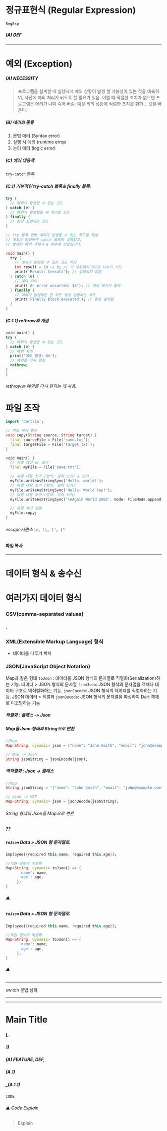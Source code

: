 # 정규표현식 (Regular Expression)
`RegExp`
##### (A) DEF
-----------------------------------
# 예외 (Exception)
##### (A) NECESSITY
> 프로그램을 설계할 때
> 실행시에 예외 상황이 발생 할 가능성이 있는 것을 예측하여, 사전에 예외 처리가 되도록 할 필요가 있음.
> 이럴 때 적절한 조치가 없으면 프로그램은 에러가 나며 죽어 버림.
> 예상 외의 상황에 적절한 조치를 취하는 것을 배운다.
##### (B) 에러의 종류
1. 문법 에러 (Syntax error)
2. 실행 시 에러 (runtime errop
3. 논리 에러 (logic error)
##### (C) 에러 대응책
`try-catch` 블록
##### (C.1) 기본적인 try-catch 블록 & finally 블록:
```dart
try {
  // 예외가 발생할 수 있는 코드
} catch (e) {
  // 예외가 발생했을 때 처리할 코드
} finally {
  // 항상 실행되는 코드
}

// try 블록 안에 예외가 발생할 수 있는 코드를 작성.
// 예외가 발생하면 catch 블록이 실행되고, 
// 발생한 예외 객체가 e 변수에 전달됩니다.
```
```dart
void main() {
  try {
    // 예외가 발생할 수 있는 코드 작성
    int result = 10 ~/ 0; // 이 부분에서 0으로 나누기 시도
    print('Result: $result'); // 실행되지 않음
  } catch (e) {
    // 예외 처리
    print('An error occurred: $e'); // 예외 메시지 출력
  } finally {
    // 예외가 발생하든 안 하든 항상 실행되는 코드
    print('Finally block executed'); // 항상 출력됨
  }
}
```
##### (C.1.1) rethrow의 개념
```dart
void main() {
try {
  // 예외가 발생할 수 있는 코드
} catch (e) {
  // 예외 처리
  print('예외 발생: $e');
  // 예외를 다시 던짐
  rethrow;
}
}
```
###### rethrow는 예외를 다시 던지는 데 사용.
# 파일 조작
```dart
import 'dart:io';

// 파일 복사 함수
void copy(String source, String target) {
  final sourceFile = File('save.txt');
  final targetFile = File('target.txt');
}

void main() {
  // 파일 생성 or 열기
  final myFile = File('save.txt');

  // 파일 내용 쓰기 (방식: 덮어 쓰기) & 닫기
  myFile.writeAsStringSync('Hello, world!');
  // 파일 내용 쓰기 (방식: 덮어 쓰기)
  myFile.writeAsStringSync('Hello, World Cup!');
  // 파일 내용 쓰기 (방식: 이어 쓰기)
  myFile.writeAsStringSync('\nAgain World 2002', mode: FileMode.append);

  // 파일 복사 실행
  myFile.copy;
}
```
###### escape시퀀스 `\n, \\, \', \"`

#### 파일 복사


-----------------------------------
# 데이터 형식 & 송수신
# 여러가지 데이터 형식
### CSV(comma-separated values)
### .
### XML(Extensible Markup Language) 형식
 - 데이터를 다루기 빡세

### JSON(JavaScript Object Notation)
Map과 같은 형태
`toJson` : 데이터를 JSON 형식의 문자열로 직렬화(Serialization)하는 기능. 데이터 > JSON 형식의 문자열
`fromJson`:  JSON 형식의 문자열을 객체나 데이터 구조로 역직렬화하는 기능.
`jsonEncode`: JSON 형식의 데이터를 직렬화하는 기능. JSON 데이터 > 직렬화
`jsonDecode`: JSON 형식의 문자열을 파싱하여 Dart 객체로 디코딩하는 기능
##### 직렬화 : 클래스 -> Json
##### Map을 Json 형태의 String으로 변환
```dart
//Map
Map<String, dynamic> json = {"name": "John Smith", "email": "john@example.com"};

// Map -> Json 
String jsonString = jsonEncode(json);
```
##### 역직렬화 : Json -> 클래스
```dart
//Map
String jsonString = '{"name": "John Smith", "email": "john@example.com"}';

// Json -> MAP
Map<String, dynamic> json = jsonDecode(jsonString);
```
###### String 형태의 Json을 Map으로 변환
##### ??
##### `toJson` Data > JSON 형 문자열로.
```dart
Employee({required this.name, required this.age});

//직원 정보의 직렬화
Map<String, dynamic> toJson() => {
      'name': name,
      'age': age,
     };
}
```
###### ▲ 
##### `toJson` Data > JSON 형 문자열로.
```dart
Employee({required this.name, required this.age});

//직원 정보의 직렬화
Map<String, dynamic> toJson() => {
      'name': name,
      'age': age,
     };
}
```
###### ▲ 
-----------------------------------

switch 문법 심화

-----------------------------------
-----------------------------------
# Main Title
### I.
##### 1) 
##### (A) FEATURE, DEF, 
##### (A.1)
##### _(A.1.1)
```dart
CODE
```
###### ▲ Code Explain
> Explain
